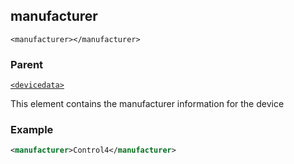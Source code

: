 ## manufacturer

`<manufacturer></manufacturer>`


### Parent

[`<devicedata>`][1]


This element contains the manufacturer information for the device


### Example

```xml
<manufacturer>Control4</manufacturer>

```

[1]:	https://snap-one.github.io/docs-driverworks-xml/#devicedata